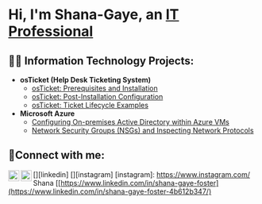 <h1>Hi, I'm Shana-Gaye, an <a href="https://linkedin.com/in/Shana">IT Professional</a></h1>

<h2>👨‍💻 Information Technology Projects:</h2>

- <b>osTicket (Help Desk Ticketing System)</b>
  - [osTicket: Prerequisites and Installation](https://github.com/ShanaFoster/osticket-prereqs)
  - [osTicket: Post-Installation Configuration](https://github.com/ShanaFoster/post-install-config)
  - [osTicket: Ticket Lifecycle Examples](https://github.com/ShanaFoster/ticket-lifecycle)
- <b>Microsoft Azure</b>
  - [Configuring On-premises Active Directory within Azure VMs](https://github.com/ShanaFoster/configure-ad)
  - [Network Security Groups (NSGs) and Inspecting Network Protocols](https://github.com/ShanaFoster/azure-network-protocols)

<h2>🤳Connect with me:</h2>

[<img align="left" alt="shana | LinkedIn" width="22px" src="https://cdn.jsdelivr.net/npm/simple-icons@v3/icons/linkedin.svg" />][linkedin]
[<img align="left" alt="shana | Instagram" width="22px" src="https://cdn.jsdelivr.net/npm/simple-icons@v3/icons/instagram.svg" />][instagram]
[instagram]: https://www.instagram.com/ Shana
[[https://www.linkedin.com/in/shana-gaye-foster](https://www.linkedin.com/in/shana-gaye-foster-4b612b347/)
